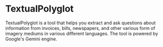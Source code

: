 # TextualPolyglot
TextualPolyglot is a tool that helps you extract and ask questions about information from invoices, bills, newspapers, and other various form of imagery mediums in various different languages. The tool is powered by Google's Gemini engine.
